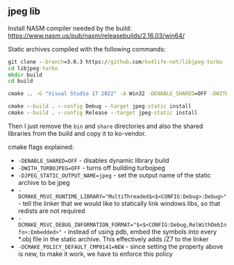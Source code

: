 ## jpeg lib

Install NASM compiler needed by the build: https://www.nasm.us/pub/nasm/releasebuilds/2.16.03/win64/

Static archives compiled with the following commands:
```bat
git clone --branch=3.0.3 https://github.com/ko4life-net/libjpeg-turbo
cd libjpeg-turbo
mkdir build
cd build

cmake .. -G "Visual Studio 17 2022" -A Win32 -DENABLE_SHARED=OFF -DWITH_TURBOJPEG=OFF -DJPEG_STATIC_OUTPUT_NAME=jpeg -DCMAKE_INSTALL_PREFIX=pkg -DCMAKE_MSVC_RUNTIME_LIBRARY="MultiThreaded$<$<CONFIG:Debug>:Debug>" -DCMAKE_MSVC_DEBUG_INFORMATION_FORMAT="$<$<CONFIG:Debug,RelWithDebInfo>:Embedded>" -DCMAKE_POLICY_DEFAULT_CMP0141=NEW

cmake --build . --config Debug --target jpeg-static install
cmake --build . --config Release --target jpeg-static install
```

Then I just remove the `bin` and `share` directories and also the shared libraries from the build and copy it to ko-vendor.

cmake flags explained:
- `-DENABLE_SHARED=OFF` - disables dynamic library build
- `-DWITH_TURBOJPEG=OFF` - turns off building turbojpeg
- `-DJPEG_STATIC_OUTPUT_NAME=jpeg` - set the output name of the static archive to be jpeg
- `-DCMAKE_MSVC_RUNTIME_LIBRARY="MultiThreaded$<$<CONFIG:Debug>:Debug>"` - tell the linker that we would like to statically link windows libs, so that redists are not required
- `-DCMAKE_MSVC_DEBUG_INFORMATION_FORMAT="$<$<CONFIG:Debug,RelWithDebInfo>:Embedded>"` - instead of using pdb, embed the symbols into every *.obj file in the static archive. This effectively adds /Z7 to the linker
- `-DCMAKE_POLICY_DEFAULT_CMP0141=NEW` - since setting the property above is new, to make it work, we have to enforce this policy
